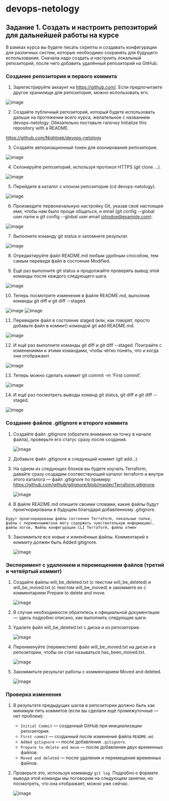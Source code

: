 # devops-netology

## Задание 1. Создать и настроить репозиторий для дальнейшей работы на курсе

В рамках курса вы будете писать скрипты и создавать конфигурации для различных систем, которые необходимо сохранять для будущего использования. Сначала надо создать и настроить локальный репозиторий, после чего добавить удалённый репозиторий на GitHub.

### Создание репозитория и первого коммита

1. Зарегистрируйте аккаунт на https://github.com/. Если предпочитаете другое хранилище для репозитория, можно использовать его.

![image](https://github.com/user-attachments/assets/fa3a11d2-1816-426c-a7c3-361985e5d98d)

2. Создайте публичный репозиторий, который будете использовать дальше на протяжении всего курса, желательное с названием devops-netology. Обязательно поставьте галочку Initialize this repository with a README.

https://github.com/Nightnek/devops-netology

3. Создайте авторизационный токен для клонирования репозитория.

![image](https://github.com/user-attachments/assets/8035944d-91d1-4133-807b-23340b7eb947)

4. Склонируйте репозиторий, используя протокол HTTPS (git clone ...).

![image](https://github.com/user-attachments/assets/6c8ac8b4-9914-44dd-8934-0963be68c1fa)

5. Перейдите в каталог с клоном репозитория (cd devops-netology).

![image](https://github.com/user-attachments/assets/fa82a9a6-40ca-46b9-af4c-a1c1c4f0e59e)

6. Произведите первоначальную настройку Git, указав своё настоящее имя, чтобы нам было проще общаться, и email (git config --global user.name и git config --global user.email johndoe@example.com).

![image](https://github.com/user-attachments/assets/ef09c8ea-ffc7-42c1-b84e-715784b0da87)

7. Выполните команду git status и запомните результат.

![image](https://github.com/user-attachments/assets/5cde14af-fffe-4902-8b83-f629c796cf6c)

8. Отредактируйте файл README.md любым удобным способом, тем самым переведя файл в состояние Modified.

9. Ещё раз выполните git status и продолжайте проверять вывод этой команды после каждого следующего шага.

![image](https://github.com/user-attachments/assets/3b227b3f-b04e-446b-a15d-3ca4c96c6b63)

10. Теперь посмотрите изменения в файле README.md, выполнив команды git diff и git diff --staged.

![image](https://github.com/user-attachments/assets/e02cb66f-119e-478c-9ced-5a67880aa9d0)
![image](https://github.com/user-attachments/assets/c2fb8642-a34f-4fbc-9d12-545d610eaaa4)

11. Переведите файл в состояние staged (или, как говорят, просто добавьте файл в коммит) командой git add README.md.

![image](https://github.com/user-attachments/assets/f35e71f6-d850-4b86-998b-d5959d41f049)

12. И ещё раз выполните команды git diff и git diff --staged. Поиграйте с изменениями и этими командами, чтобы чётко понять, что и когда они отображают.

![image](https://github.com/user-attachments/assets/b847dde5-8b2f-4917-9d5f-2c79710b762c)

13. Теперь можно сделать коммит git commit -m 'First commit'.

![image](https://github.com/user-attachments/assets/6e5ea3b2-29ed-4393-8133-8e4762607d0b)

14. И ещё раз посмотреть выводы команд git status, git diff и git diff --staged.

![image](https://github.com/user-attachments/assets/f060824f-5bd4-487b-8a11-59f465cf0cd6)

### Создание файлов .gitignore и второго коммита

1. Создайте файл .gitignore (обратите внимание на точку в начале файла), проверьте его статус сразу после создания.

   ![image](https://github.com/user-attachments/assets/35ea3ab2-33e6-4d6a-a31a-eb9b18ae9922)

3. Добавьте файл .gitignore в следующий коммит (git add...).
4. На одном из следующих блоков вы будете изучать Terraform, давайте сразу создадим соотвествующий каталог terraform и внутри этого каталога — файл .gitignore по примеру: https://github.com/github/gitignore/blob/master/Terraform.gitignore.

   ![image](https://github.com/user-attachments/assets/b41674cf-0842-480d-b35f-b0e162db3abb)

6. В файле README.md опишите своими словами, какие файлы будут проигнорированы в будущем благодаря добавленному .gitignore.

````
Будут проигнорированы файлы состояния Terraform, локальные папки, файлы с переменными(они могу содержать чувствительную информацию), файлы логов, Файлы конфигурации CLI Terraform, файлы отмен
````

5. Закоммитьте все новые и изменённые файлы. Комментарий к коммиту должен быть Added gitignore.

   ![image](https://github.com/user-attachments/assets/b4a7a65e-0b5f-435a-80bb-14f34c6f3ec1)


### Эксперимент с удалением и перемещением файлов (третий и четвёртый коммит)

1. Создайте файлы will_be_deleted.txt (с текстом will_be_deleted) и will_be_moved.txt (с текстом will_be_moved) и закоммите их с комментарием Prepare to delete and move.

   ![image](https://github.com/user-attachments/assets/258f5ebc-8060-4c22-8869-388a4ca769d4)

3. В случае необходимости обратитесь к официальной документации — здесь подробно описано, как выполнить следующие шаги.
4. Удалите файл will_be_deleted.txt с диска и из репозитория.

   ![image](https://github.com/user-attachments/assets/7a5e31ba-cfd9-4105-8338-9f17d857b37a)

6. Переименуйте (переместите) файл will_be_moved.txt на диске и в репозитории, чтобы он стал называться has_been_moved.txt.

   ![image](https://github.com/user-attachments/assets/aa58122b-bd67-4a17-bd76-bc7f13c1fce0)

8. Закоммитьте результат работы с комментарием Moved and deleted.

   ![image](https://github.com/user-attachments/assets/9922e31e-64bb-4c23-9d69-3df24899dca9)


### Проверка изменения

1. В результате предыдущих шагов в репозитории должно быть как минимум пять коммитов (если вы сделали ещё промежуточные — нет проблем):
    * `Initial Commit` — созданный GitHub при инициализации репозитория. 
    * `First commit` — созданный после изменения файла `README.md`.
    * `Added gitignore` — после добавления `.gitignore`.
    * `Prepare to delete and move` — после добавления двух временных файлов.
    * `Moved and deleted` — после удаления и перемещения временных файлов. 
2. Проверьте это, используя комманду `git log`. Подробно о формате вывода этой команды мы поговорим на следующем занятии, но посмотреть, что она отображает, можно уже сейчас.

   ![image](https://github.com/user-attachments/assets/c1833b32-897b-43b5-a8a3-0e01f7b33adb)
